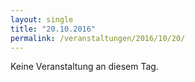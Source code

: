 ```yaml
---
layout: single
title: "20.10.2016"
permalink: /veranstaltungen/2016/10/20/
---
```


Keine Veranstaltung an diesem Tag.
